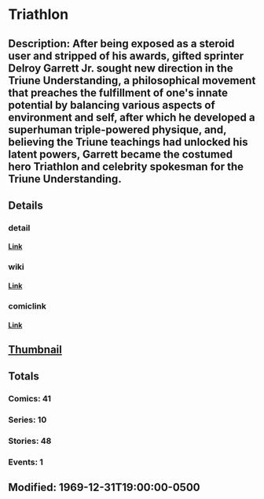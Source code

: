# Triathlon
## Description: After being exposed as a steroid user and stripped of his awards, gifted sprinter Delroy Garrett Jr. sought new direction in the Triune Understanding, a philosophical movement that preaches the fulfillment of one's innate potential by balancing various aspects of environment and self, after which he developed a superhuman triple-powered physique, and, believing the Triune teachings had unlocked his latent powers, Garrett became the costumed hero Triathlon and celebrity spokesman for the Triune Understanding.
## Details
### detail
#### [Link](http://marvel.com/characters/2409/triathlon?utm_campaign=apiRef&utm_source=225578a89fc76f3d20fbffda5d17a88d)
### wiki
#### [Link](http://marvel.com/universe/Triathlon?utm_campaign=apiRef&utm_source=225578a89fc76f3d20fbffda5d17a88d)
### comiclink
#### [Link](http://marvel.com/comics/characters/1010825/triathlon?utm_campaign=apiRef&utm_source=225578a89fc76f3d20fbffda5d17a88d)
## [Thumbnail](http://i.annihil.us/u/prod/marvel/i/mg/9/b0/4c7c64195cbb9.jpg)
## Totals
### Comics: 41
### Series: 10
### Stories: 48
### Events: 1
## Modified: 1969-12-31T19:00:00-0500